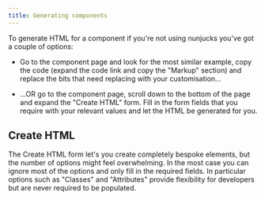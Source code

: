 ```yaml
---
title: Generating components
---
```


To generate HTML for a component if you're not using nunjucks you've got a couple of options:

- Go to the component page and look for the most similar example, copy the code (expand the code link and copy the "Markup" section) and replace the bits that need replacing with your customisation...

- ...OR go to the component page, scroll down to the bottom of the page and expand the "Create HTML" form. Fill in the form fields that you require with your relevant values and let the HTML be generated for you.

## Create HTML

The Create HTML form let's you create completely bespoke elements, but the number of options might feel overwhelming. In the most case you can ignore most of the options and only fill in the required fields. In particular options such as "Classes" and "Attributes" provide flexibility for developers but are never required to be populated.
